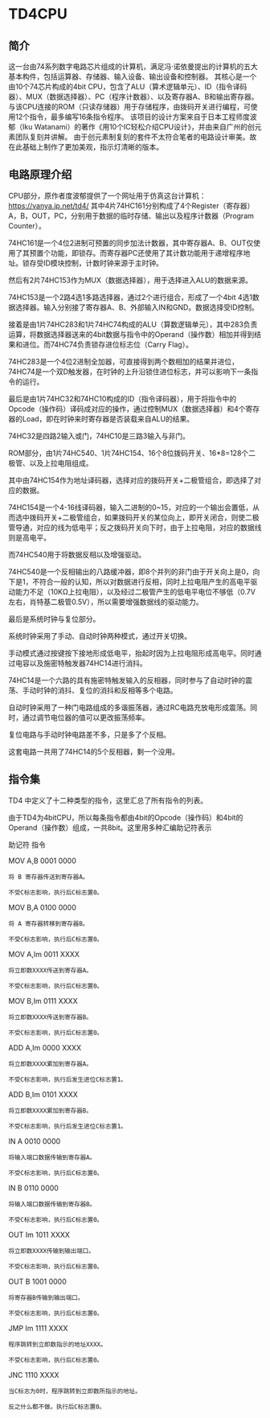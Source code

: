 # TD4CPU
## 简介
这一台由74系列数字电路芯片组成的计算机，满足冯·诺依曼提出的计算机的五大基本构件，包括运算器、存储器、输入设备、输出设备和控制器。
其核心是一个由10个74芯片构成的4bit CPU，包含了ALU（算术逻辑单元）、ID（指令译码器）、MUX（数据选择器）、PC（程序计数器）、以及寄存器A、B和输出寄存器。
与该CPU连接的ROM（只读存储器）用于存储程序，由拨码开关进行编程，可使用12个指令，最多编写16条指令程序。
该项目的设计方案来自于日本工程师度波郁（Iku Watanami）的著作《用10个IC轻松介绍CPU设计》，并由来自广州的创元素团队复刻并讲解。
由于创元素制复刻的套件不太符合笔者的电路设计审美。故在此基础上制作了更加美观，指示灯清晰的版本。
## 电路原理介绍
CPU部分，原作者度波郁提供了一个网址用于仿真这台计算机：
	https://vanya.jp.net/td4/﻿
其中4片74HC161分别构成了4个Register（寄存器）A，B，OUT，PC，分别用于数据的临时存储、输出以及程序计数器（Program Counter）。

74HC161是一个4位2进制可预置的同步加法计数器，其中寄存器A、B、OUT仅使用了其预置个功能，即锁存。而寄存器PC还使用了其计数功能用于递增程序地址。锁存受ID模块控制，计数时钟来源于主时钟。

然后有2片74HC153作为MUX（数据选择器），用于选择进入ALU的数据来源。

74HC153是一个2路4选1多路选择器，通过2个进行组合，形成了一个4bit 4选1数据选择器。输入分别接了寄存器A、B、外部输入IN和GND。数据选择受ID控制。

接着是由1片74HC283和1片74HC74构成的ALU（算数逻辑单元），其中283负责运算，将数据选择器送来的4bit数据与指令中的Operand（操作数）相加并得到结果和进位。而74HC74负责锁存进位标志位（Carry Flag）。

74HC283是一个4位2进制全加器，可直接得到两个数相加的结果并进位，74HC74是一个双D触发器，在时钟的上升沿锁住进位标志，并可以影响下一条指令的运行。

最后是由1片74HC32和74HC10构成的ID（指令译码器），用于将指令中的Opcode（操作码）译码成对应的操作，通过控制MUX（数据选择器）和4个寄存器的Load，即在时钟来时寄存器是否装载来自ALU的结果。

74HC32是四路2输入或门，74HC10是三路3输入与非门。

ROM部分，由1片74HC540、1片74HC154、16个8位拨码开关、16*8=128个二极管、以及上拉电阻组成。

其中由74HC154作为地址译码器，选择对应的拨码开关+二极管组合，即选择了对应的数据。

74HC154是一个4-16线译码器，输入二进制的0~15，对应的一个输出会置低，从而选中拨码开关+二极管组合，如果拨码开关的某位向上，即开关闭合，则使二极管导通，对应的线为低电平；反之拨码开关向下时，由于上拉电阻，对应的数据线则是高电平。

而74HC540用于将数据反相以及增强驱动。

74HC540是一个反相输出的八路缓冲器，即8个并列的非门由于开关向上是0，向下是1，不符合一般的认知，所以对数据进行反相，同时上拉电阻产生的高电平驱动能力不足（10KΩ上拉电阻），以及经过二极管产生的低电平电位不够低（0.7V左右，肖特基二极管0.5V），所以需要增强数据线的驱动能力。

最后是系统时钟与复位部分。

系统时钟采用了手动、自动时钟两种模式，通过开关切换。

手动模式通过按键按下接地形成低电平，抬起时因为上拉电阻形成高电平。同时通过电容以及施密特触发器74HC14进行消抖。

74HC14是一个六路的具有施密特触发输入的反相器，同时参与了自动时钟的震荡、手动时钟的消抖、复位的消抖和反相等多个电路。

自动时钟采用了一种门电路组成的多谐振荡器，通过RC电路充放电形成震荡。同时，通过调节电位器的值可以更改振荡频率。

复位电路与手动时钟电路差不多，只是多了个反相。

这套电路一共用了74HC14的5个反相器，剩一个没用。

## 指令集

TD4 中定义了十二种类型的指令，这里汇总了所有指令的列表。

由于TD4为4bitCPU，所以每条指令都由4bit的Opcode（操作码）和4bit的Operand（操作数）组成，一共8bit。这里用多种汇编助记符表示


助记符		指令

MOV A,B		0001 0000	

	将 B 寄存器传送到寄存器A。

	不受C标志影响，执行后C标志置0。

MOV B,A		0100 0000	

	将 A 寄存器转移到寄存器B。

	不受C标志影响，执行后C标志置0。

MOV A,Im		0011 XXXX	

	将立即数XXXX传送到寄存器A。

	不受C标志影响，执行后C标志置0。

MOV B,Im		0111 XXXX	

	将立即数XXXX传送到寄存器B。

	不受C标志影响，执行后C标志置0。

ADD A,Im		0000 XXXX	

	将立即数XXXX累加到寄存器A。

	不受C标志影响，执行后发生进位C标志置1。

ADD B,Im		0101 XXXX	

	将立即数XXXX累加到寄存器B。

	不受C标志影响，执行后发生进位C标志置1。

IN A			0010 0000

	将输入端口数据传输到寄存器A。

	不受C标志影响，执行后C标志置0。

IN B			0110 0000

	将输入端口数据传输到寄存器B。

	不受C标志影响，执行后C标志置0。

OUT Im		1011 XXXX

	将立即数XXXX传输到输出端口。

	不受C标志影响，执行后C标志置0。

OUT B		1001 0000

	将寄存器B传输到输出端口。

	不受C标志影响，执行后C标志置0。

JMP Im		1111 XXXX

	程序跳转到立即数指示的地址XXXX。

	不受C标志影响，执行后C标志置0。

JNC			1110 XXXX

	当C标志为0时，程序跳转到立即数所指示的地址。

	反之什么都不做。执行后C标志置0。
